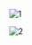 ![1](https://github.com/user-attachments/assets/889bb179-901f-44fe-a2e7-fe1b8c6f6f98)

![2](https://github.com/user-attachments/assets/a2a9a5ff-7a2e-40ec-b81a-03acd1fef105)
